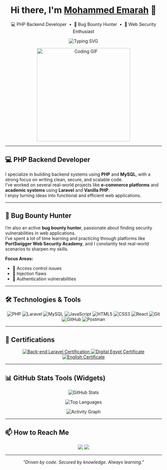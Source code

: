 <!-- 👋 INTRO -->
<h1 align="center">Hi there, I'm <a href="https://www.linkedin.com/in/mohammed-emarah11/" target="_blank">Mohammed Emarah</a> 👋</h1>

<p align="center">
💻 PHP Backend Developer &nbsp;•&nbsp; 🐞 Bug Bounty Hunter &nbsp;•&nbsp; 🔐 Web Security Enthusiast  
</p>

<p align="center">
  <img src="https://readme-typing-svg.herokuapp.com?font=Fira+Code&size=22&pause=1000&color=58A6FF&center=true&vCenter=true&width=435&lines=Welcome+to+my+GitHub!;PHP+Backend+Developer;Bug+Bounty+Hunter;Web+Security+Enthusiast" alt="Typing SVG" />
</p>

<!-- GIF Animation -->
<p align="center">
  <img src="https://media.giphy.com/media/qgQUggAC3Pfv687qPC/giphy.gif" width="300" alt="Coding GIF">
</p>

---

## 💻 PHP Backend Developer

I specialize in building backend systems using **PHP** and **MySQL**, with a strong focus on writing clean, secure, and scalable code.  
I’ve worked on several real-world projects like **e-commerce platforms** and **academic systems** using **Laravel** and **Vanilla PHP**.  
I enjoy turning ideas into functional and efficient web applications.

---

## 🐞 Bug Bounty Hunter

I’m also an active **bug bounty hunter**, passionate about finding security vulnerabilities in web applications.  
I’ve spent a lot of time learning and practicing through platforms like **PortSwigger Web Security Academy**, and I constantly test real-world scenarios to sharpen my skills.

**Focus Areas:**
- 🔐 Access control issues  
- 💉 Injection flaws  
- 🔑 Authentication vulnerabilities

---

## 🛠️ Technologies & Tools

<p align="center">
  <img src="https://img.shields.io/badge/-PHP-777BB4?style=for-the-badge&logo=php&logoColor=white" alt="PHP" />
  <img src="https://img.shields.io/badge/-Laravel-FF2D20?style=for-the-badge&logo=laravel&logoColor=white" alt="Laravel" />
  <img src="https://img.shields.io/badge/-MySQL-4479A1?style=for-the-badge&logo=mysql&logoColor=white" alt="MySQL" />
  <img src="https://img.shields.io/badge/-JavaScript-F7DF1E?style=for-the-badge&logo=javascript&logoColor=black" alt="JavaScript" />
  <img src="https://img.shields.io/badge/-HTML5-E34F26?style=for-the-badge&logo=html5&logoColor=white" alt="HTML5" />
  <img src="https://img.shields.io/badge/-CSS3-1572B6?style=for-the-badge&logo=css3&logoColor=white" alt="CSS3" />
  <img src="https://img.shields.io/badge/-React-61DAFB?style=for-the-badge&logo=react&logoColor=black" alt="React" />
  <img src="https://img.shields.io/badge/-Git-F05032?style=for-the-badge&logo=git&logoColor=white" alt="Git" />
  <img src="https://img.shields.io/badge/-GitHub-181717?style=for-the-badge&logo=github&logoColor=white" alt="GitHub" />
  <img src="https://img.shields.io/badge/-Postman-FF6C37?style=for-the-badge&logo=postman&logoColor=white" alt="Postman" />
</p>

---
## 📜 Certifications

<p align="center">

  <a href="https://github.com/Mohammed-Emarah23/Mohammed-Emarah23/raw/main/My%20Certificates/Route.pdf" target="_blank">
    <img src="https://img.shields.io/badge/Back--end%20(PHP%20%26%20Laravel)%20Diploma-Route%20Academy-8A2BE2?style=for-the-badge&logo=laravel&logoColor=white" alt="Back-end Laravel Certification"/>
  </a>

  <a href="https://github.com/Mohammed-Emarah23/Mohammed-Emarah23/raw/main/My%20Certificates/Mohammed%20Adel%20Emarah.pdf" target="_blank">
    <img src="https://img.shields.io/badge/Digital%20Egypt%20Pioneers%20Program-MCIT-228B22?style=for-the-badge&logo=gov.uk&logoColor=white" alt="Digital Egypt Certificate"/>
  </a>

  <a href="https://github.com/Mohammed-Emarah23/Mohammed-Emarah23/raw/main/My%20Certificates/English.pdf" target="_blank">
    <img src="https://img.shields.io/badge/Business%20English%20Track%20(Round%201)-OTO%20%26%20MCIT-FFA500?style=for-the-badge&logo=googleclassroom&logoColor=white" alt="English Certificate"/>
  </a>

</p>

---

## 📊 GitHub Stats Tools (Widgets)

<p align="center">
  <img src="https://github-readme-stats.vercel.app/api?username=Mohammed-Emarah23&show_icons=true&theme=tokyonight&cache_seconds=3600" alt="GitHub Stats" />
</p>

<p align="center">
  <img src="https://github-readme-stats.vercel.app/api/top-langs/?username=Mohammed-Emarah23&layout=compact&theme=tokyonight&cache_seconds=3600" alt="Top Languages" />
</p>

<p align="center">
  <img src="https://github-readme-activity-graph.vercel.app/graph?username=Mohammed-Emarah23&theme=tokyo-night" alt="Activity Graph" />
</p>

---

## 📫 How to Reach Me

<p align="center">
  <a href="mailto:memarah37@gmail.com"><img src="https://img.shields.io/badge/Email-D14836?style=for-the-badge&logo=gmail&logoColor=white"/></a>
  <a href="https://www.linkedin.com/in/mohammed-emarah11/"><img src="https://img.shields.io/badge/LinkedIn-0077B5?style=for-the-badge&logo=linkedin&logoColor=white"/></a>
</p>

---

<p align="center">
  <i>"Driven by code. Secured by knowledge. Always learning."</i>
</p>
